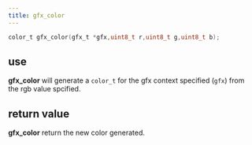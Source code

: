```yaml
---
title: gfx_color
---
```

```c
color_t gfx_color(gfx_t *gfx,uint8_t r,uint8_t g,uint8_t b);
```

## use
**gfx_color** will generate a `color_t` for the gfx context specified (`gfx`) from the rgb value spcified.  

## return value
**gfx_color** return the new color generated.
